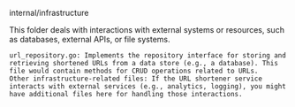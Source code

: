 internal/infrastructure

This folder deals with interactions with external systems or resources, such as databases, external APIs, or file systems.

    url_repository.go: Implements the repository interface for storing and retrieving shortened URLs from a data store (e.g., a database). This file would contain methods for CRUD operations related to URLs.
    Other infrastructure-related files: If the URL shortener service interacts with external services (e.g., analytics, logging), you might have additional files here for handling those interactions.
